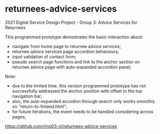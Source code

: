 # returnees-advice-services
2021 Digital Service Design Project - Group 3: Advice Services for Returnees

This programmed prototype demostrates the basic interaction about:
- navigate from home page to returnee advice services;
- returnee advice services page accordion behaviours;
- input validation of contact form;
- pseudo search page functions and link to the anchor section on returnee advice page with auto-expanded accordion panel;

Note:
- due to the limited time, this version programmed prototype has not successfully addressed the anchor position with offset to the top navigation bar;
- also, the auto-expanded accodion through search only works smoothly on "return-to-finland.html";
- for future iterations, the event needs to be handled considering across pages; 

https://github.com/ring03-cl/returnees-advice-services